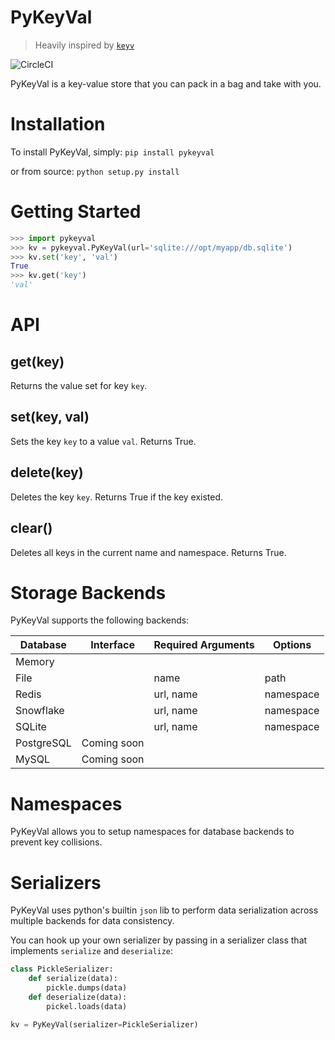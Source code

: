 # PyKeyVal
> Heavily inspired by [`keyv`](https://github.com/lukechilds/keyv)

![CircleCI](https://circleci.com/gh/tchoedak/PyKeyVal.svg?style=shield)

PyKeyVal is a key-value store that you can pack in a bag and take with you.

# Installation

To install PyKeyVal, simply:
`pip install pykeyval`

or from source:
`python setup.py install`

# Getting Started

```python
>>> import pykeyval
>>> kv = pykeyval.PyKeyVal(url='sqlite:///opt/myapp/db.sqlite')
>>> kv.set('key', 'val')
True
>>> kv.get('key')
'val'
```

# API

## get(key)
Returns the value set for key `key`.

## set(key, val)
Sets the key `key` to a value `val`. Returns True.

## delete(key)
Deletes the key `key`. Returns True if the key existed.

## clear()
Deletes all keys in the current name and namespace. Returns True.

# Storage Backends

PyKeyVal supports the following backends:

| Database   |  Interface  | Required Arguments | Options   |
|------------|:-----------:|--------------------|-----------|
| Memory     |             |                    |           |
| File       |             | name               | path      |
| Redis      |             | url, name          | namespace |
| Snowflake  |             | url, name          | namespace |
| SQLite     |             | url, name          | namespace |
| PostgreSQL | Coming soon |                    |           |
| MySQL      | Coming soon |                    |           |

# Namespaces

PyKeyVal allows you to setup namespaces for database backends to prevent key collisions.

# Serializers

PyKeyVal uses python's builtin `json` lib to perform data serialization across multiple backends for data consistency.

You can hook up your own serializer by passing in a serializer class that implements `serialize` and `deserialize`:
```python
class PickleSerializer:
    def serialize(data):
        pickle.dumps(data)
    def deserialize(data):
        pickel.loads(data)

kv = PyKeyVal(serializer=PickleSerializer)
```
